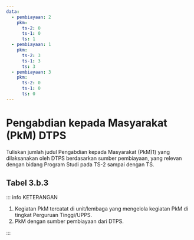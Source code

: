 ```yaml
---
data:
  - pembiayaan: 2
    pkm:
      ts-2: 0
      ts-1: 0
      ts: 1
  - pembiayaan: 1
    pkm:
      ts-2: 3
      ts-1: 3
      ts: 3
  - pembiayaan: 3
    pkm:
      ts-2: 0
      ts-1: 0
      ts: 0
---
```


<script setup>
import { useData } from "vitepress"
import Tabel from '../components/tabel-3b3.vue'

const { frontmatter } = useData()
</script>

# Pengabdian kepada Masyarakat (PkM) DTPS

Tuliskan jumlah judul Pengabdian kepada Masyarakat (PkM)1) yang dilaksanakan oleh DTPS berdasarkan sumber pembiayaan, yang relevan dengan bidang Program Studi pada TS-2 sampai dengan TS.

## Tabel 3.b.3

<Tabel :data="frontmatter.data" />

::: info KETERANGAN

1. Kegiatan PkM tercatat di unit/lembaga yang mengelola kegiatan PkM di tingkat Perguruan Tinggi/UPPS.
1. PkM dengan sumber pembiayaan dari DTPS.

:::

